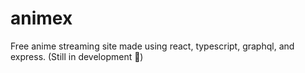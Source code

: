 # animex

Free anime streaming site made using react, typescript, graphql, and express.
(Still in development 🚧)
